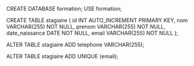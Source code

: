 CREATE DATABASE formation;
USE formation;

CREATE TABLE stagiaire ( id INT AUTO_INCREMENT PRIMARY KEY, nom VARCHAR(255) NOT NULL, prenom VARCHAR(255) NOT NULL, date_naissance DATE NOT NULL, email VARCHAR(255) NOT NULL );

ALTER TABLE stagiaire ADD telephone VARCHAR(255);

ALTER TABLE stagiaire ADD UNIQUE (email);

